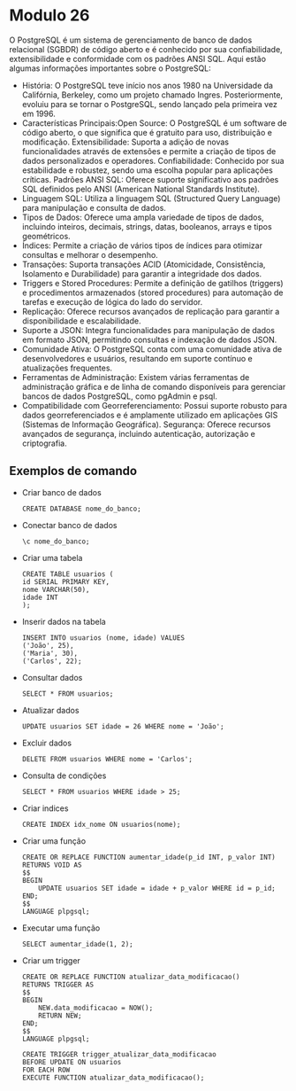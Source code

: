 # Modulo 26
O PostgreSQL é um sistema de gerenciamento de banco de dados relacional (SGBDR) de código aberto e é conhecido por sua confiabilidade, extensibilidade e conformidade com os padrões ANSI SQL. Aqui estão algumas informações importantes sobre o PostgreSQL:

- História: O PostgreSQL teve início nos anos 1980 na Universidade da Califórnia, Berkeley, como um projeto chamado Ingres. Posteriormente, evoluiu para se tornar o PostgreSQL, sendo lançado pela primeira vez em 1996.
- Características Principais:Open Source: O PostgreSQL é um software de código aberto, o que significa que é gratuito para uso, distribuição e modificação. Extensibilidade: Suporta a adição de novas funcionalidades através de extensões e permite a criação de tipos de dados personalizados e operadores. Confiabilidade: Conhecido por sua estabilidade e robustez, sendo uma escolha popular para aplicações críticas. Padrões ANSI SQL: Oferece suporte significativo aos padrões SQL definidos pelo ANSI (American National Standards Institute).
- Linguagem SQL: Utiliza a linguagem SQL (Structured Query Language) para manipulação e consulta de dados.
- Tipos de Dados: Oferece uma ampla variedade de tipos de dados, incluindo inteiros, decimais, strings, datas, booleanos, arrays e tipos geométricos.
- Índices: Permite a criação de vários tipos de índices para otimizar consultas e melhorar o desempenho.
- Transações: Suporta transações ACID (Atomicidade, Consistência, Isolamento e Durabilidade) para garantir a integridade dos dados.
- Triggers e Stored Procedures: Permite a definição de gatilhos (triggers) e procedimentos armazenados (stored procedures) para automação de tarefas e execução de lógica do lado do servidor.
- Replicação: Oferece recursos avançados de replicação para garantir a disponibilidade e escalabilidade.
- Suporte a JSON: Integra funcionalidades para manipulação de dados em formato JSON, permitindo consultas e indexação de dados JSON.
- Comunidade Ativa: O PostgreSQL conta com uma comunidade ativa de desenvolvedores e usuários, resultando em suporte contínuo e atualizações frequentes.
- Ferramentas de Administração: Existem várias ferramentas de administração gráfica e de linha de comando disponíveis para gerenciar bancos de dados PostgreSQL, como pgAdmin e psql.
- Compatibilidade com Georreferenciamento: Possui suporte robusto para dados georreferenciados e é amplamente utilizado em aplicações GIS (Sistemas de Informação Geográfica).
Segurança: Oferece recursos avançados de segurança, incluindo autenticação, autorização e criptografia.

## Exemplos de comando

- Criar banco de dados
  
      CREATE DATABASE nome_do_banco;
- Conectar banco de dados

      \c nome_do_banco;
- Criar uma tabela

      CREATE TABLE usuarios (
      id SERIAL PRIMARY KEY,
      nome VARCHAR(50),
      idade INT
      );
- Inserir dados na tabela

      INSERT INTO usuarios (nome, idade) VALUES
      ('João', 25),
      ('Maria', 30),
      ('Carlos', 22);
- Consultar dados

      SELECT * FROM usuarios;
- Atualizar dados

      UPDATE usuarios SET idade = 26 WHERE nome = 'João';
- Excluir dados
  
      DELETE FROM usuarios WHERE nome = 'Carlos';
- Consulta de condições

      SELECT * FROM usuarios WHERE idade > 25;
- Criar indices

      CREATE INDEX idx_nome ON usuarios(nome);
- Criar uma função

      CREATE OR REPLACE FUNCTION aumentar_idade(p_id INT, p_valor INT)
      RETURNS VOID AS
      $$
      BEGIN
          UPDATE usuarios SET idade = idade + p_valor WHERE id = p_id;
      END;
      $$
      LANGUAGE plpgsql;
- Executar uma função

      SELECT aumentar_idade(1, 2);
- Criar um trigger

      CREATE OR REPLACE FUNCTION atualizar_data_modificacao()
      RETURNS TRIGGER AS
      $$
      BEGIN
          NEW.data_modificacao = NOW();
          RETURN NEW;
      END;
      $$
      LANGUAGE plpgsql;
      
      CREATE TRIGGER trigger_atualizar_data_modificacao
      BEFORE UPDATE ON usuarios
      FOR EACH ROW
      EXECUTE FUNCTION atualizar_data_modificacao();





